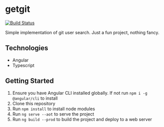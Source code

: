 # getgit
[![Build Status](https://travis-ci.com/davisokoth/getgit.svg?branch=master)](https://travis-ci.com/davisokoth/getgit)

Simple implementation of git user search. Just a fun project, nothing fancy.

## Technologies
* Angular
* Typescript

## Getting Started
1. Ensure you have Angular CLI installed globally. If not run `npm i -g @angular/cli` to install
2. Clone this repository
3. Run `npm install` to install node modules
4. Run `ng serve --aot` to serve the project
5. Run `ng build --prod` to build the project and deploy to a web server